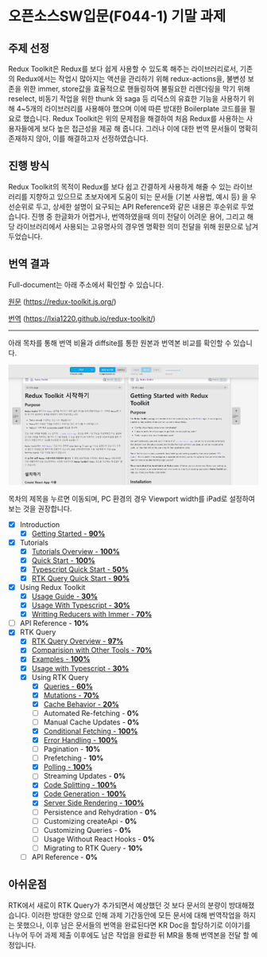 # 오픈소스SW입문(F044-1) 기말 과제

## 주제 선정

Redux Toolkit은 Redux를 보다 쉽게 사용할 수 있도록 해주는 라이브러리로서, 기존의 Redux에서는 작업시 많아지는 액션을 관리하기 위해 redux-actions을, 불변성 보존을 위한 immer, store값을 효율적으로 핸들링하여 불필요한 리렌더링을 막기 위해 reselect, 비동기 작업을 위한 thunk 와 saga 등 리덕스의 유효한 기능을 사용하기 위해 4~5개의 라이브러리를 사용해야 했으며 이에 따른 방대한 Boilerplate 코드를을 필요로 했습니다. Redux Toolkit은 위의 문제점을 해결하여 처음 Redux를 사용하는 사용자들에게 보다 높은 접근성을 제공 해 줍니다. 그러나 이에 대한 번역 문서들이 명확히 존재하지 않아, 이를 해결하고자 선정하였습니다.

## 진행 방식

Redux Toolkit의 목적이 Redux를 보다 쉽고 간결하게 사용하게 해줄 수 있는 라이브러리를 지향하고 있으므로 초보자에게 도움이 되는 문서들 (기본 사용법, 예시 등) 을 우선순위로 두고, 상세한 설명이 요구되는 API Reference와 같은 내용은 후순위로 두었습니다. 진행 중 한글화가 어렵거나, 번역하였을때 의미 전달이 어려운 용어, 그리고 해당 라이브러리에서 사용되는 고유명사의 경우엔 명확한 의미 전달을 위해 원문으로 남겨두었습니다.

## 번역 결과

Full-document는 아래 주소에서 확인할 수 있습니다.

[원문](https://redux-toolkit.js.org/) (https://redux-toolkit.js.org/)

[번역](https://lxia1220.github.io/redux-toolkit/) (https://lxia1220.github.io/redux-toolkit/)

---
아래 목차를 통해 번역 비율과 diffsite를 통한 원본과 번역본 비교를 확인할 수 있습니다.

![translate_diff_image](./images/translate_diff.png)

목차의 제목을 누르면 이동되며, PC 환경의 경우 Viewport width를 iPad로 설정하여 보는 것을 권장합니다.

- [x] Introduction
  - [x] [Getting Started - **90%**](https://pianomister.github.io/diffsite/?url1=https%3A%2F%2Flxia1220.github.io%2Fredux-toolkit%2Fintroduction%2Fgetting-started&url2=https%3A%2F%2Fredux-toolkit.js.org%2Fintroduction%2Fgetting-started)
- [x] Tutorials
  - [x] [Tutorials Overview - **100%**](https://pianomister.github.io/diffsite/?url1=https%3A%2F%2Flxia1220.github.io%2Fredux-toolkit%2Ftutorials%2Foverview&url2=https%3A%2F%2Fredux-toolkit.js.org%2Ftutorials%2Foverview)
  - [x] [Quick Start - **100%**](https://pianomister.github.io/diffsite/?url1=https%3A%2F%2Flxia1220.github.io%2Fredux-toolkit%2Ftutorials%2Fquick-start&url2=https%3A%2F%2Fredux-toolkit.js.org%2Ftutorials%2Fquick-start)
  - [x] [Typescript Quick Start - **50%**](https://pianomister.github.io/diffsite/?url1=https%3A%2F%2Flxia1220.github.io%2Fredux-toolkit%2Ftutorials%2Ftypescript&url2=https%3A%2F%2Fredux-toolkit.js.org%2Ftutorials%2Ftypescript)
  - [x] [RTK Query Quick Start - **90%**](https://pianomister.github.io/diffsite/?url1=https%3A%2F%2Flxia1220.github.io%2Fredux-toolkit%2Ftutorials%2Frtk-query&url2=https%3A%2F%2Fredux-toolkit.js.org%2Ftutorials%2Frtk-query)
- [x] Using Redux Toolkit
    - [x] [Usage Guide - **30%**](https://pianomister.github.io/diffsite/?url1=https%3A%2F%2Flxia1220.github.io%2Fredux-toolkit%2Fusage%2Fusage-guide&url2=https%3A%2F%2Fredux-toolkit.js.org%2Fusage%2Fusage-guide)
    - [x] [Usage With Typescript - **30%**](https://pianomister.github.io/diffsite/?url1=https%3A%2F%2Flxia1220.github.io%2Fredux-toolkit%2Fusage%2Fusage-with-typescript&url2=https%3A%2F%2Fredux-toolkit.js.org%2Fusage%2Fusage-with-typescript)
    - [x] [Writting Reducers with Immer - **70%**](https://pianomister.github.io/diffsite/?url1=https%3A%2F%2Flxia1220.github.io%2Fredux-toolkit%2Fusage%2Fimmer-reducers&url2=https%3A%2F%2Fredux-toolkit.js.org%2Fusage%2Fimmer-reducers)
- [ ] API Reference - **10%**
- [x] RTK Query
  - [x] [RTK Query Overview - **97%**](https://pianomister.github.io/diffsite/?url1=https%3A%2F%2Flxia1220.github.io%2Fredux-toolkit%2Frtk-query%2Foverview&url2=https%3A%2F%2Fredux-toolkit.js.org%2Frtk-query%2Foverview)
  - [x] [Comparision with Other Tools - **70%**](https://pianomister.github.io/diffsite/?url1=https%3A%2F%2Flxia1220.github.io%2Fredux-toolkit%2Frtk-query%2Fcomparison&url2=https%3A%2F%2Fredux-toolkit.js.org%2Frtk-query%2Fcomparison)
  - [x] [Examples - **100%**](https://pianomister.github.io/diffsite/?url1=https%3A%2F%2Flxia1220.github.io%2Fredux-toolkit%2Frtk-query%2Fusage%2Fexamples&url2=https%3A%2F%2Fredux-toolkit.js.org%2Frtk-query%2Fusage%2Fexamples)
  - [x] [Usage with Typescript - **30%**](https://pianomister.github.io/diffsite/?url1=https%3A%2F%2Flxia1220.github.io%2Fredux-toolkit%2Frtk-query%2Fusage-with-typescript&url2=https%3A%2F%2Fredux-toolkit.js.org%2Frtk-query%2Fusage-with-typescript)
  - [x] Using RTK Query
    - [x] [Queries - **60%**](https://pianomister.github.io/diffsite/?url1=https%3A%2F%2Flxia1220.github.io%2Fredux-toolkit%2Frtk-query%2Fusage%2Fqueries&url2=https%3A%2F%2Fredux-toolkit.js.org%2Frtk-query%2Fusage%2Fqueries)
    - [x] [Mutations - **70%**](https://pianomister.github.io/diffsite/?url1=https%3A%2F%2Flxia1220.github.io%2Fredux-toolkit%2Frtk-query%2Fusage%2Fmutations&url2=https%3A%2F%2Fredux-toolkit.js.org%2Frtk-query%2Fusage%2Fmutations)
    - [x] [Cache Behavior - **20%**](https://pianomister.github.io/diffsite/?url1=https%3A%2F%2Flxia1220.github.io%2Fredux-toolkit%2Frtk-query%2Fusage%2Fcache-behavior&url2=https%3A%2F%2Fredux-toolkit.js.org%2Frtk-query%2Fusage%2Fcache-behavior)
    - [ ] Automated Re-fetching - **0%**
    - [ ] Manual Cache Updates - **0%**
    - [x] [Conditional Fetching - **100%**](https://pianomister.github.io/diffsite/?url1=https%3A%2F%2Flxia1220.github.io%2Fredux-toolkit%2Frtk-query%2Fusage%2Fconditional-fetching&url2=https%3A%2F%2Fredux-toolkit.js.org%2Frtk-query%2Fusage%2Fconditional-fetching)
    - [x] [Error Handling - **100%**](https://pianomister.github.io/diffsite/?url1=https%3A%2F%2Flxia1220.github.io%2Fredux-toolkit%2Frtk-query%2Fusage%2Ferror-handling&url2=https%3A%2F%2Fredux-toolkit.js.org%2Frtk-query%2Fusage%2Ferror-handling)
    - [ ] Pagination - **10%**
    - [ ] Prefetching - **10%**
    - [x] [Polling - **100%**](https://pianomister.github.io/diffsite/?url1=https%3A%2F%2Flxia1220.github.io%2Fredux-toolkit%2Frtk-query%2Fusage%2Fpolling&url2=https%3A%2F%2Fredux-toolkit.js.org%2Frtk-query%2Fusage%2Fpolling)
    - [ ] Streaming Updates - **0%**
    - [x] [Code Splitting - **100%**](https://pianomister.github.io/diffsite/?url1=https%3A%2F%2Flxia1220.github.io%2Fredux-toolkit%2Frtk-query%2Fusage%2Fcode-splitting&url2=https%3A%2F%2Fredux-toolkit.js.org%2Frtk-query%2Fusage%2Fcode-splitting)
    - [x] [Code Generation - **100%**](https://pianomister.github.io/diffsite/?url1=https%3A%2F%2Flxia1220.github.io%2Fredux-toolkit%2Frtk-query%2Fusage%2Fcode-generation&url2=https%3A%2F%2Fredux-toolkit.js.org%2Frtk-query%2Fusage%2Fcode-generation)
    - [x] [Server Side Rendering - **100%**](https://pianomister.github.io/diffsite/?url1=https%3A%2F%2Flxia1220.github.io%2Fredux-toolkit%2Frtk-query%2Fusage%2Fserver-side-rendering&url2=https%3A%2F%2Fredux-toolkit.js.org%2Frtk-query%2Fusage%2Fserver-side-rendering)
    - [ ] Persistence and Rehydration - **0%**
    - [ ] Customizing createApi - **0%**
    - [ ] Customizing Queries - **0%**
    - [ ] Usage Without React Hooks - **0%**
    - [ ] Migrating to RTK Query - **10%**
  - [ ] API Reference - **0%**

## 아쉬운점

RTK에서 새로이 RTK Query가 추가되면서 예상했던 것 보다 문서의 분량이 방대해졌습니다. 이러한 방대한 양으로 인해 과제 기간동안에 모든 문서에 대해 번역작업을 하지는 못했으나, 이후 남은 문서들의 번역을 완료된다면 KR Doc을 할당하기로 이야기를 나누어 두어 과제 제출 이후에도 남은 작업을 완료한 뒤 MR을 통해 번역본을 전달 할 예정입니다.
